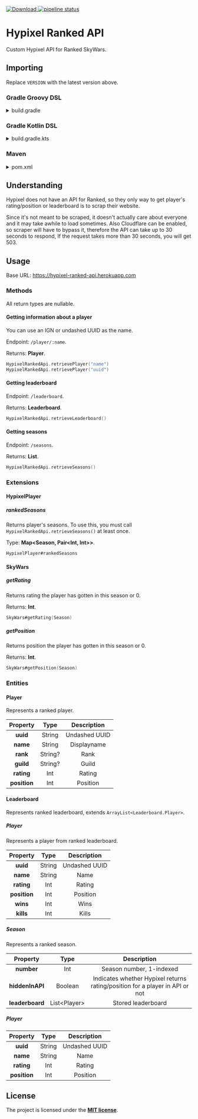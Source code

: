 [ ![Download](https://api.bintray.com/packages/mdashlw/maven/hypixel-ranked-api/images/download.svg) ](https://bintray.com/mdashlw/maven/hypixel-ranked-api/_latestVersion)
[![pipeline status](https://gitlab.com/mdashlw/hypixel-ranked-api/badges/master/pipeline.svg)](https://gitlab.com/mdashlw/hypixel-ranked-api/commits/master)

# Hypixel Ranked API

Custom Hypixel API for Ranked SkyWars.

## Importing

Replace `VERSION` with the latest version above.

### Gradle Groovy DSL

<details><summary>build.gradle</summary>
<p>

```gradle
repositories {
    jcenter()
}

dependencies {
    implementation 'ru.mdashlw.hypixel:hypixel-ranked-api:VERSION'
}
```

</p>
</details>

### Gradle Kotlin DSL

<details><summary>build.gradle.kts</summary>
<p>

```kotlin
repositories {
    jcenter()
}

dependencies {
    implementation("ru.mdashlw.hypixel:hypixel-ranked-api:VERSION")
}
```

</p>
</details>

### Maven

<details><summary>pom.xml</summary>
<p>

```xml
<depedencies>
    <dependency>
        <groupId>ru.mdashlw.hypixel</groupId>
        <artifactId>hypixel-ranked-api</artifactId>
        <version>VERSION</version>
  </dependency>
</depedencies>

<repositories>
    <repository>
      <id>jcenter</id>
      <name>JCenter</name>
      <url>https://jcenter.bintray.com/</url>
    </repository>
</repositories>
```

</p>
</details>

## Understanding

Hypixel does not have an API for Ranked, so they only way to get player's rating/position or leaderboard is to scrap their website.

Since it's not meant to be scraped, it doesn't actually care about everyone and it may take awhile to load sometimes.
Also Cloudflare can be enabled, so scraper will have to bypass it, therefore the API can take up to 30 seconds to respond,
If the request takes more than 30 seconds, you will get 503.

## Usage

Base URL:
https://hypixel-ranked-api.herokuapp.com

### Methods

All return types are nullable.

#### Getting information about a player

You can use an IGN or undashed UUID as the name.

Endpoint: `/player/:name`.

Returns: **Player**.

```kotlin
HypixelRankedApi.retrievePlayer("name")
HypixelRankedApi.retrievePlayer("uuid")
```

#### Getting leaderboard

Endpoint: `/leaderboard`.

Returns: **Leaderboard**.

```kotlin
HypixelRankedApi.retrieveLeaderboard()
```

#### Getting seasons

Endpoint: `/seasons`.

Returns: **List<Season>**.

```kotlin
HypixelRankedApi.retrieveSeasons()
```

### Extensions

#### HypixelPlayer

##### rankedSeasons

Returns player's seasons. To use this, you must call `HypixelRankedApi.retrieveSeasons()` at least once.

Type: **Map<Season, Pair<Int, Int>>**.

```kotlin
HypixelPlayer#rankedSeasons
```

#### SkyWars

##### getRating

Returns rating the player has gotten in this season or 0.

Returns: **Int**.

```kotlin
SkyWars#getRating(Season)
```

##### getPosition

Returns position the player has gotten in this season or 0.

Returns: **Int**.

```kotlin
SkyWars#getPosition(Season)
```

### Entities

#### Player

Represents a ranked player.

|   Property   |   Type  |  Description  |
|:------------:|:-------:|:-------------:|
|   **uuid**   |  String | Undashed UUID |
|   **name**   |  String |  Displayname  |
|   **rank**   | String? |      Rank     |
|   **guild**  | String? |     Guild     |
|  **rating**  |   Int   |     Rating    |
| **position** |   Int   |    Position   |

#### Leaderboard

Represents ranked leaderboard, extends `ArrayList<Leaderboard.Player>`.

##### Player

Represents a player from ranked leaderboard.

|   Property   |  Type  |  Description  |
|:------------:|:------:|:-------------:|
|   **uuid**   | String | Undashed UUID |
|   **name**   | String |      Name     |
|  **rating**  |   Int  |     Rating    |
| **position** |   Int  |    Position   |
|   **wins**   |   Int  |      Wins     |
|   **kills**  |   Int  |     Kills     |

##### Season

Represents a ranked season.

|     Property    |      Type     |                                  Description                                 |
|:---------------:|:-------------:|:----------------------------------------------------------------------------:|
|    **number**   |      Int      |                           Season number, 1-indexed                           |
| **hiddenInAPI** |    Boolean    | Indicates whether Hypixel returns rating/position for a player in API or not |
| **leaderboard** | List\<Player> |                              Stored leaderboard                              |

##### Player

|   Property   |  Type  |  Description  |
|:------------:|:------:|:-------------:|
|   **uuid**   | String | Undashed UUID |
|   **name**   | String |      Name     |
|  **rating**  |   Int  |     Rating    |
| **position** |   Int  |    Position   |

## License

The project is licensed under the **[MIT license](https://choosealicense.com/licenses/mit/)**.
